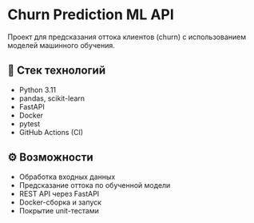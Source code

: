 # Churn Prediction ML API

Проект для предсказания оттока клиентов (churn) с использованием моделей машинного обучения.

## 🔧 Стек технологий
- Python 3.11
- pandas, scikit-learn
- FastAPI
- Docker
- pytest
- GitHub Actions (CI)

## ⚙️ Возможности
- Обработка входных данных
- Предсказание оттока по обученной модели
- REST API через FastAPI
- Docker-сборка и запуск
- Покрытие unit-тестами
